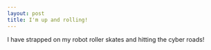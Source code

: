 ```yaml
---
layout: post
title: I'm up and rolling!
---
```


I have strapped on my robot roller skates and hitting the cyber roads!
